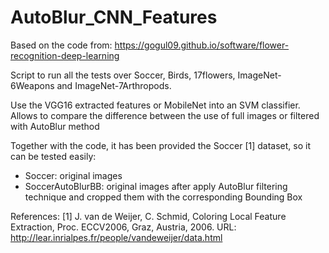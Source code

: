 # AutoBlur_CNN_Features
Based on the code from: https://gogul09.github.io/software/flower-recognition-deep-learning  

Script to run all the tests over Soccer, Birds, 17flowers, ImageNet-6Weapons and ImageNet-7Arthropods. 

Use the VGG16 extracted features or MobileNet into an SVM classifier.  Allows to compare the difference between the use of full images or filtered with AutoBlur method

Together with the code, it has been provided the Soccer [1] dataset, so it can be tested easily: 
- Soccer: original images 
- SoccerAutoBlurBB: original images after apply AutoBlur filtering technique and cropped them with the corresponding Bounding Box

References:
[1] J. van de Weijer, C. Schmid, Coloring Local Feature Extraction, Proc. ECCV2006, Graz, Austria, 2006.
URL: http://lear.inrialpes.fr/people/vandeweijer/data.html
